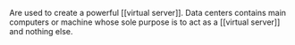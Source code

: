 Are used to create a powerful [[virtual server]]. Data centers contains main computers or machine whose sole purpose is to act as a [[virtual server]] and nothing else. 